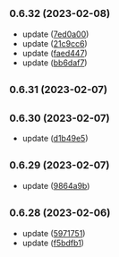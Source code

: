 ## <small>0.6.32 (2023-02-08)</small>

* update ([7ed0a00](https://github.com/obvious21/o21pay-components/commit/7ed0a00))
* update ([21c9cc6](https://github.com/obvious21/o21pay-components/commit/21c9cc6))
* update ([faed447](https://github.com/obvious21/o21pay-components/commit/faed447))
* update ([bb6daf7](https://github.com/obvious21/o21pay-components/commit/bb6daf7))



## <small>0.6.31 (2023-02-07)</small>




## <small>0.6.30 (2023-02-07)</small>

* update ([d1b49e5](https://github.com/obvious21/o21pay-components/commit/d1b49e5))



## <small>0.6.29 (2023-02-07)</small>

* update ([9864a9b](https://github.com/obvious21/o21pay-components/commit/9864a9b))



## <small>0.6.28 (2023-02-06)</small>

* update ([5971751](https://github.com/obvious21/o21pay-components/commit/5971751))
* update ([f5bdfb1](https://github.com/obvious21/o21pay-components/commit/f5bdfb1))



